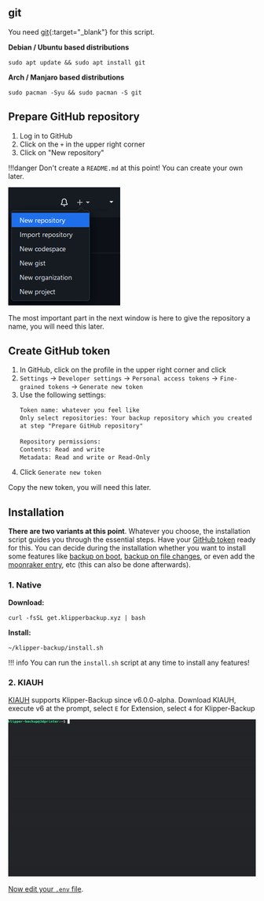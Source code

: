 ## git
You need [git](https://git-scm.com/download/linux){:target="_blank"} for this script.

**Debian / Ubuntu based distributions**
```shell
sudo apt update && sudo apt install git
```

**Arch / Manjaro based distributions**
```shell
sudo pacman -Syu && sudo pacman -S git
```

## Prepare GitHub repository
1. Log in to GitHub
2. Click on the `+` in the upper right corner
3. Click on "New repository"

!!!danger 
    Don't create a `README.md` at this point! You can create your own later.

![create-new-repository](./images/create_new_repository.png)

The most important part in the next window is here to give the repository a name, you will need this later.

## Create GitHub token
1. In GitHub, click on the profile in the upper right corner and click
2. `Settings` → `Developer settings` → `Personal access tokens` → `Fine-grained tokens` → `Generate new token`
3. Use the following settings:
   ```
   Token name: whatever you feel like
   Only select repositories: Your backup repository which you created at step "Prepare GitHub repository"
   
   Repository permissions:
   Contents: Read and write
   Metadata: Read and write or Read-Only
   ```
4. Click `Generate new token`

Copy the new token, you will need this later.

## Installation
**There are two variants at this point**. Whatever you choose, the installation script guides you through the essential steps. Have your [GitHub token](installation.md#create-github-token) ready for this. You can decide during the installation whether you want to install some features like [backup on boot](automation.md#backup-on-boot), [backup on file changes](automation.md#backup-on-file-changes), or even add the [moonraker entry](updating.md#moonraker-update-manager), etc (this can also be done afterwards).

### 1. Native
**Download:**
```shell
curl -fsSL get.klipperbackup.xyz | bash
```

**Install:**
```shell
~/klipper-backup/install.sh
```

!!! info
    You can run the `install.sh` script at any time to install any features!
    
### 2. KIAUH
[KIAUH](https://github.com/dw-0/kiauh) supports Klipper-Backup since v6.0.0-alpha. Download KIAUH, execute v6 at the prompt, select `E` for Extension, select `4` for Klipper-Backup
    
![kiauh-install](./images/kiauh_install.gif)

[Now edit your `.env` file](configuration.md).
